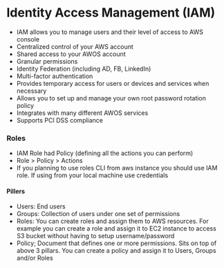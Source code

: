 # Identity Access Management (IAM)

- IAM allows you to manage users and their level of access to AWS console
- Centralized control of your AWS account
- Shared access to your AWOS account
- Granular permissions
- Identity Federation (including AD, FB, LinkedIn)
- Multi-factor authentication
- Provides temporary access for users or devices and services when necessary
- Allows you to set up and manage your own root password rotation policy
- Integrates with many different AWOS services
- Supports PCI DSS compliance

### Roles
- IAM Role had Policy (defining all the actions you can perform)
- Role > Policy > Actions
- If you planning to use roles CLI from aws instance you should use IAM role. If using from your local machine use credentials
  
#### Pillers

- Users: End users
- Groups: Collection of users under one set of permissions
- Roles: You can create roles and assign them to AWS resources. For example you can create a role and assign it to EC2 instance to access S3 bucket without having to setup username/password
- Policy; Document that defines one or more permissions. Sits on top of above 3 pillars. You can create a policy and assign it to Users, Groups and/or Roles
